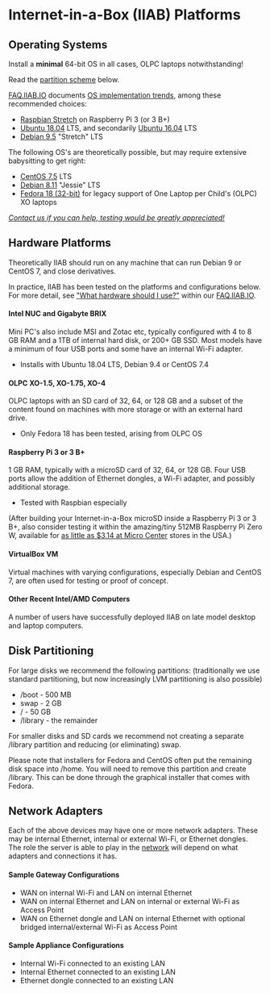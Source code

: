 # Internet-in-a-Box (IIAB) Platforms

## Operating Systems

Install a **minimal** 64-bit OS in all cases, OLPC laptops notwithstanding!

Read the [partition scheme](https://github.com/iiab/iiab/wiki/IIAB-Platforms#disk-partitioning) below.

[FAQ.IIAB.IO](http://wiki.laptop.org/go/IIAB/FAQ) documents [OS implementation trends](http://wiki.laptop.org/go/IIAB/FAQ#What_OS_should_I_use.3F), among these recommended choices:

* [Raspbian Stretch](https://www.raspberrypi.org/downloads/raspbian/) on Raspberry Pi 3 (or 3 B+)
* [Ubuntu 18.04](http://releases.ubuntu.com/18.04/) LTS, and secondarily [Ubuntu 16.04](http://releases.ubuntu.com/16.04/) LTS
* [Debian 9.5](https://www.debian.org/releases/stretch/) "Stretch" LTS

The following OS's are theoretically possible, but may require extensive babysitting to get right:

* [CentOS 7.5](https://www.centos.org/download/) LTS
* [Debian 8.11](https://www.debian.org/releases/jessie/debian-installer/) "Jessie" LTS
* [Fedora 18 (32-bit)](http://wiki.laptop.org/go/Releases) for legacy support of One Laptop per Child's (OLPC) XO laptops

_[Contact us if you can help, testing would be greatly appreciated!](http://wiki.laptop.org/go/IIAB/FAQ#What_are_the_best_places_for_community_support.3F)_

## Hardware Platforms

Theoretically IIAB should run on any machine that can run Debian 9 or CentOS 7, and close derivatives.

In practice, IIAB has been tested on the platforms and configurations below.  For more detail, see ["What hardware should I use?"](http://wiki.laptop.org/go/IIAB/FAQ#What_hardware_should_I_use.3F) within our [FAQ.IIAB.IO](http://wiki.laptop.org/go/IIAB/FAQ).

#### Intel NUC and Gigabyte BRIX

Mini PC's also include MSI and Zotac etc, typically configured with 4 to 8 GB RAM and a 1TB of internal hard disk, or 200+ GB SSD. Most models have a minimum of four USB ports and some have an internal Wi-Fi adapter.

- Installs with Ubuntu 18.04 LTS, Debian 9.4 or CentOS 7.4

#### OLPC XO-1.5, XO-1.75, XO-4

OLPC laptops with an SD card of 32, 64, or 128 GB and a subset of the content found on machines with more storage or with an external hard drive.

- Only Fedora 18 has been tested, arising from OLPC OS

#### Raspberry Pi 3 or 3 B+

1 GB RAM, typically with a microSD card of 32, 64, or 128 GB.  Four USB ports allow the addition of Ethernet dongles, a Wi-Fi adapter, and possibly additional storage.

- Tested with Raspbian especially

(After building your Internet-in-a-Box microSD inside a Raspberry Pi 3 or 3 B+, also consider testing it within the amazing/tiny 512MB Raspberry Pi Zero W, available for [as little as $3.14 at Micro Center](http://www.microcenter.com/product/486575/zero_w) stores in the USA.)

#### VirtualBox VM

Virtual machines with varying configurations, especially Debian and CentOS 7, are often used for testing or proof of concept.

#### Other Recent Intel/AMD Computers

A number of users have successfully deployed IIAB on late model desktop and laptop computers.

## Disk Partitioning

For large disks we recommend the following partitions: (traditionally we use standard partitioning, but now increasingly LVM partitioning is also possible)
* /boot - 500 MB
* swap - 2 GB
* / - 50 GB
* /library - the remainder

For smaller disks and SD cards we recommend not creating a separate /library partition and reducing (or eliminating) swap.

Please note that installers for Fedora and CentOS often put the remaining disk space into /home.  You will need to remove this partition and create /library.  This can be done through the graphical installer that comes with Fedora.

## Network Adapters

Each of the above devices may have one or more network adapters.  These may be internal Ethernet, internal or external Wi-Fi, or Ethernet dongles.  The role the server is able to play in the [network](https://github.com/iiab/iiab/wiki/IIAB-Networking) will depend on what adapters and connections it has.

#### Sample Gateway Configurations

* WAN on internal Wi-Fi and LAN on internal Ethernet
* WAN on internal Ethernet and LAN on internal or external Wi-Fi as Access Point
* WAN on Ethernet dongle and LAN on internal Ethernet with optional bridged internal/external Wi-Fi as Access Point

#### Sample Appliance Configurations

* Internal Wi-Fi connected to an existing LAN
* Internal Ethernet connected to an existing LAN
* Ethernet dongle connected to an existing LAN